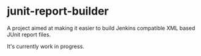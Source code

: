junit-report-builder
====================

A project aimed at making it easier to build Jenkins compatible XML based JUnit report files.

It's currently work in progress.
